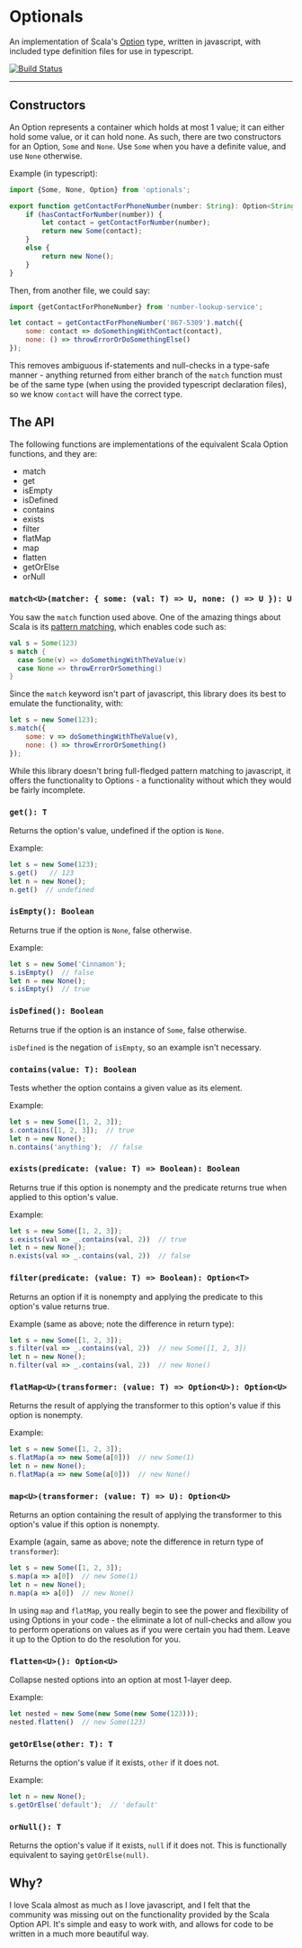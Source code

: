 Optionals
=========

An implementation of Scala's [Option](http://www.scala-lang.org/api/current/index.html#scala.Option) type, written in javascript, with included type definition files for use in typescript.

[![Build Status](https://travis-ci.org/KenGorab/optionals.svg?branch=master)](https://travis-ci.org/KenGorab/optionals)

_______

## Constructors
An Option represents a container which holds at most 1 value; it can either hold some value, or it can hold none. As such, there are two constructors for an Option, `Some` and `None`. Use `Some` when you have a definite value, and use `None` otherwise.

Example (in typescript):
```javascript
import {Some, None, Option} from 'optionals';

export function getContactForPhoneNumber(number: String): Option<String> {
    if (hasContactForNumber(number)) {
        let contact = getContactForNumber(number);
        return new Some(contact);
    }
    else {
        return new None();
    }
}
```
Then, from another file, we could say:
```javascript
import {getContactForPhoneNumber} from 'number-lookup-service';

let contact = getContactForPhoneNumber('867-5309').match({
    some: contact => doSomethingWithContact(contact),
    none: () => throwErrorOrDoSomethingElse()
});
```

This removes ambiguous if-statements and null-checks in a type-safe manner - anything returned from either branch of the `match` function must be of the same type (when using the provided typescript declaration files), so we know `contact` will have the correct type.

## The API

The following functions are implementations of the equivalent Scala Option functions, and they are:
  - match
  - get
  - isEmpty
  - isDefined
  - contains
  - exists
  - filter
  - flatMap
  - map
  - flatten
  - getOrElse
  - orNull

### `match<U>(matcher: { some: (val: T) => U, none: () => U }): U`
You saw the `match` function used above. One of the amazing things about Scala is its [pattern matching](http://docs.scala-lang.org/tutorials/tour/pattern-matching.html), which enables code such as:
```scala
val s = Some(123)
s match {
  case Some(v) => doSomethingWithTheValue(v)
  case None => throwErrorOrSomething()
}
```
Since the `match` keyword isn't part of javascript, this library does its best to emulate the functionality, with:
```javascript
let s = new Some(123);
s.match({
    some: v => doSomethingWithTheValue(v),
    none: () => throwErrorOrSomething()
});
```
While this library doesn't bring full-fledged pattern matching to javascript, it offers the functionality to Options - a functionality without which they would be fairly incomplete.

### `get(): T`

Returns the option's value, undefined if the option is `None`.

Example:
```javascript
let s = new Some(123);
s.get()   // 123
let n = new None();
n.get()  // undefined
```
### `isEmpty(): Boolean`

Returns true if the option is `None`, false otherwise.

Example:
```javascript
let s = new Some('Cinnamon');
s.isEmpty()  // false
let n = new None();
s.isEmpty()  // true
```

### `isDefined(): Boolean`

Returns true if the option is an instance of `Some`, false otherwise.

`isDefined` is the negation of `isEmpty`, so an example isn't necessary.

### `contains(value: T): Boolean`

Tests whether the option contains a given value as its element.

Example:
```javascript
let s = new Some([1, 2, 3]);
s.contains([1, 2, 3]);  // true
let n = new None();
n.contains('anything');  // false
```

### `exists(predicate: (value: T) => Boolean): Boolean`

Returns true if this option is nonempty and the predicate returns true when applied to this option's value.

Example:
```javascript
let s = new Some([1, 2, 3]);
s.exists(val => _.contains(val, 2))  // true
let n = new None();
n.exists(val => _.contains(val, 2))  // false
```

### `filter(predicate: (value: T) => Boolean): Option<T>`

Returns an option if it is nonempty and applying the predicate to this option's value returns true.

Example (same as above; note the difference in return type):
```javascript
let s = new Some([1, 2, 3]);
s.filter(val => _.contains(val, 2))  // new Some([1, 2, 3])
let n = new None();
n.filter(val => _.contains(val, 2))  // new None()
```

### `flatMap<U>(transformer: (value: T) => Option<U>): Option<U>`

Returns the result of applying the transformer to this option's value if this option is nonempty.

Example:
```javascript
let s = new Some([1, 2, 3]);
s.flatMap(a => new Some(a[0]))  // new Some(1)
let n = new None();
n.flatMap(a => new Some(a[0]))  // new None()
```
### `map<U>(transformer: (value: T) => U): Option<U>`

Returns an option containing the result of applying the transformer to this option's value if this option is nonempty.

Example (again, same as above; note the difference in return type of `transformer`):
```javascript
let s = new Some([1, 2, 3]);
s.map(a => a[0])  // new Some(1)
let n = new None();
n.map(a => a[0])  // new None()
```

In using `map` and `flatMap`, you really begin to see the power and flexibility of using Options in your code - the eliminate a lot of null-checks and allow you to perform operations on values as if you were certain you had them. Leave it up to the Option to do the resolution for you.

### `flatten<U>(): Option<U>`

Collapse nested options into an option at most 1-layer deep.

Example:
```javascript
let nested = new Some(new Some(new Some(123)));
nested.flatten()  // new Some(123)
```

### `getOrElse(other: T): T`

Returns the option's value if it exists, `other` if it does not.

Example:
```javascript
let n = new None();
s.getOrElse('default');  // 'default'
```

### `orNull(): T`

Returns the option's value if it exists, `null` if it does not. This is functionally equivalent to saying `getOrElse(null)`.

## Why?
I love Scala almost as much as I love javascript, and I felt that the community was missing out on the functionality provided by the Scala Option API. It's simple and easy to work with, and allows for code to be written in a much more beautiful way.
